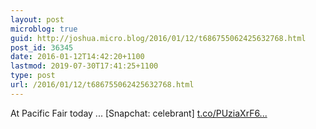 ```yaml
---
layout: post
microblog: true
guid: http://joshua.micro.blog/2016/01/12/t686755062425632768.html
post_id: 36345
date: 2016-01-12T14:42:20+1100
lastmod: 2019-07-30T17:41:25+1100
type: post
url: /2016/01/12/t686755062425632768.html
---
```

At Pacific Fair today ... [Snapchat: celebrant] [t.co/PUziaXrF6...](https://t.co/PUziaXrF6a)
